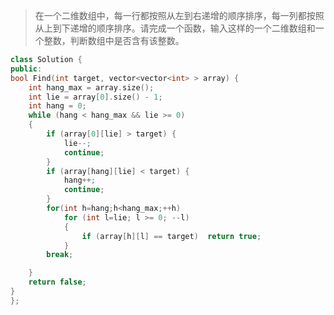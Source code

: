 >在一个二维数组中，每一行都按照从左到右递增的顺序排序，每一列都按照从上到下递增的顺序排序。请完成一个函数，输入这样的一个二维数组和一个整数，判断数组中是否含有该整数。



```cpp
class Solution {
public:
bool Find(int target, vector<vector<int> > array) {
	int hang_max = array.size();
	int lie = array[0].size() - 1;
	int hang = 0;
	while (hang < hang_max && lie >= 0)
	{
		if (array[0][lie] > target) {
			lie--;
			continue;
		}
		if (array[hang][lie] < target) {
			hang++;
			continue;
		}
		for(int h=hang;h<hang_max;++h)
			for (int l=lie; l >= 0; --l)
			{
				if (array[h][l] == target)	return true;
			}
		break;

	}
	return false;
}
};
```



